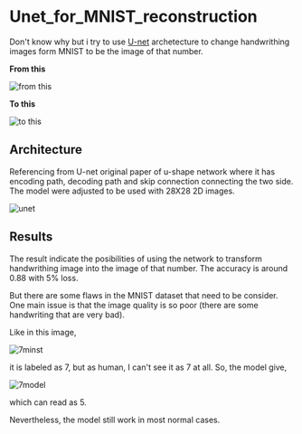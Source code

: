 # Unet_for_MNIST_reconstruction

Don't know why but i try to use [U-net](https://arxiv.org/abs/1505.04597) archetecture to change handwrithing images form MNIST to be the image of that number.

**From this**

![from this](https://imgur.com/VZmm3M3.png)

**To this**

![to this](https://imgur.com/k0YcxSw.png)


## Architecture

Referencing from U-net original paper of u-shape network where it has encoding path, decoding path and skip connection connecting the two side. The model were adjusted to be used with 28X28 2D images.

![unet](https://imgur.com/0YKKLWI.png)


## Results

The result indicate the posibilities of using the network to transform handwrithing image into the image of that number. The accuracy is around 0.88 with 5% loss.

But there are some flaws in the MNIST dataset that need to be consider. One main issue is that the image quality is so poor (there are some handwriting that are very bad).

Like in this image, 

![7minst](https://imgur.com/m6BrsQb.png)

it is labeled as 7, but as human, I can't see it as 7 at all. So, the model give,

![7model](https://imgur.com/ybh0iUT.png)

which can read as 5.

Nevertheless, the model still work in most normal cases.


